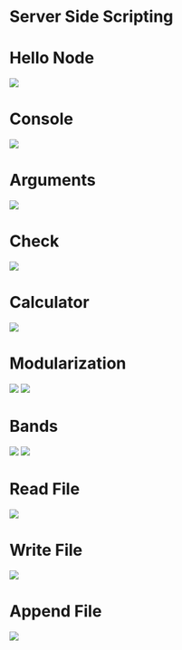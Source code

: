 # Server Side Scripting
 
 
 # Hello Node
 ![](images/01-HelloNode.png)
 
 # Console
 ![](images/02-Console.png)
 
 # Arguments
 ![](images/03-Arguments.png)
 
 # Check
 ![](03b-Check.png)
 
 # Calculator
 ![](images/04-Calculator.png)
 
 # Modularization
 ![](images/05-Modularization-ess.png)
 ![](images/05-Modularization-run.png)
 
 # Bands
 ![](images/06-Bands-Run.png)
 ![](images/06-Bands.png)
 
 # Read File
 ![](images/07-ReadFile.png)
 
 # Write File
 ![](images/08-WriteFile.png)
 
 # Append File
 ![](images/09-Append.png)
